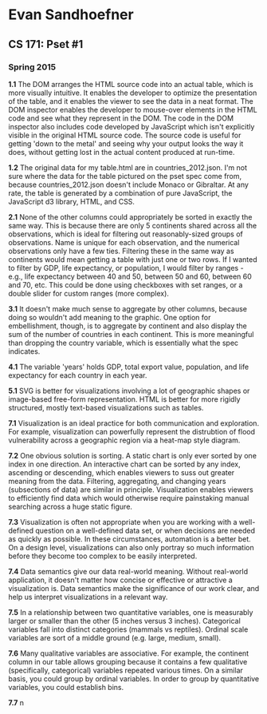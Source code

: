 Evan Sandhoefner
================
CS 171: Pset #1
---------------
### Spring 2015

**1.1** The DOM arranges the HTML source code into an actual table, which is more visually intuitive. It enables the developer to optimize the presentation of the table, and it enables the viewer to see the data in a neat format. The DOM inspector enables the developer to mouse-over elements in the HTML code and see what they represent in the DOM. The code in the DOM inspector also includes code developed by JavaScript which isn't explicitly visible in the original HTML source code. The source code is useful for getting 'down to the metal' and seeing why your output looks the way it does, without getting lost in the actual content produced at run-time.

**1.2** The original data for my table.html are in countries_2012.json. I'm not sure where the data for the table pictured on the pset spec come from, because countries_2012.json doesn't include Monaco or Gibraltar. At any rate, the table is generated by a combination of pure JavaScript, the JavaScript d3 library, HTML, and CSS.

**2.1** None of the other columns could appropriately be sorted in exactly the same way. This is because there are only 5 continents shared across all the observations, which is ideal for filtering out reasonably-sized groups of observations. Name is unique for each observation, and the numerical observations only have a few ties. Filtering these in the same way as continents would mean getting a table with just one or two rows. If I wanted to filter by GDP, life expectancy, or population, I would filter by ranges - e.g., life expectancy between 40 and 50, between 50 and 60, between 60 and 70, etc. This could be done using checkboxes with set ranges, or a double slider for custom ranges (more complex).

**3.1** It doesn't make much sense to aggregate by other columns, because doing so wouldn't add meaning to the graphic. One option for embellishment, though, is to aggregate by continent and also display the sum of the number of countries in each continent. This is more meaningful than dropping the country variable, which is essentially what the spec indicates.

**4.1** The variable 'years' holds GDP, total export value, population, and life expectancy for each country in each year.

**5.1** SVG is better for visualizations involving a lot of geographic shapes or image-based free-form representation. HTML is better for more rigidly structured, mostly text-based visualizations such as tables.

**7.1** Visualization is an ideal practice for both communication and exploration. For example, visualization can powerfully represent the distrubtion of flood vulnerability across a geographic region via a heat-map style diagram.

**7.2** One obvious solution is sorting. A static chart is only ever sorted by one index in one direction. An interactive chart can be sorted by any index, ascending or descending, which enables viewers to suss out greater meaning from the data. Filtering, aggregating, and changing years (subsections of data) are similar in principle. Visualization enables viewers to efficiently find data which would otherwise require painstaking manual searching across a huge static figure.

**7.3** Visualization is often not appropriate when you are working with a well-defined question on a well-defined data set, or when decisions are needed as quickly as possible. In these circumstances, automation is a better bet. On a design level, visualizations can also only portray so much information before they become too complex to be easily interpreted.

**7.4** Data semantics give our data real-world meaning. Without real-world application, it doesn't matter how concise or effective or attractive a visualization is. Data semantics make the significance of our work clear, and help us interpret visualizations in a relevant way.   

**7.5** In a relationship between two quantitative variables, one is measurably larger or smaller than the other (5 inches versus 3 inches). Categorical variables fall into distinct categories (mammals vs reptiles). Ordinal scale variables are sort of a middle ground (e.g. large, medium, small).

**7.6** Many qualitative variables are associative. For example, the continent column in our table allows grouping because it contains a few qualitative (specifically, categorical) variables repeated various times. On a similar basis, you could group by ordinal variables. In order to group by quantitative variables, you could establish bins.

**7.7** n